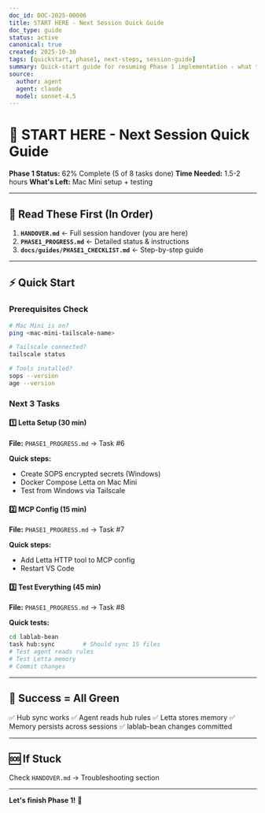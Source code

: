 ```yaml
---
doc_id: DOC-2025-00006
title: START HERE - Next Session Quick Guide
doc_type: guide
status: active
canonical: true
created: 2025-10-30
tags: [quickstart, phase1, next-steps, session-guide]
summary: Quick-start guide for resuming Phase 1 implementation - what to read and what to do next
source:
  author: agent
  agent: claude
  model: sonnet-4.5
---
```


# 🚀 START HERE - Next Session Quick Guide

**Phase 1 Status:** 62% Complete (5 of 8 tasks done)
**Time Needed:** 1.5-2 hours
**What's Left:** Mac Mini setup + testing

---

## 📖 Read These First (In Order)

1. **`HANDOVER.md`** ← Full session handover (you are here)
2. **`PHASE1_PROGRESS.md`** ← Detailed status & instructions
3. **`docs/guides/PHASE1_CHECKLIST.md`** ← Step-by-step guide

---

## ⚡ Quick Start

### Prerequisites Check
```bash
# Mac Mini is on?
ping <mac-mini-tailscale-name>

# Tailscale connected?
tailscale status

# Tools installed?
sops --version
age --version
```

### Next 3 Tasks

#### 1️⃣ Letta Setup (30 min)
**File:** `PHASE1_PROGRESS.md` → Task #6

**Quick steps:**
- Create SOPS encrypted secrets (Windows)
- Docker Compose Letta on Mac Mini
- Test from Windows via Tailscale

#### 2️⃣ MCP Config (15 min)
**File:** `PHASE1_PROGRESS.md` → Task #7

**Quick steps:**
- Add Letta HTTP tool to MCP config
- Restart VS Code

#### 3️⃣ Test Everything (45 min)
**File:** `PHASE1_PROGRESS.md` → Task #8

**Quick tests:**
```bash
cd lablab-bean
task hub:sync        # Should sync 15 files
# Test agent reads rules
# Test Letta memory
# Commit changes
```

---

## 🎯 Success = All Green

✅ Hub sync works
✅ Agent reads hub rules
✅ Letta stores memory
✅ Memory persists across sessions
✅ lablab-bean changes committed

---

## 🆘 If Stuck

Check `HANDOVER.md` → Troubleshooting section

---

**Let's finish Phase 1!** 🚀
